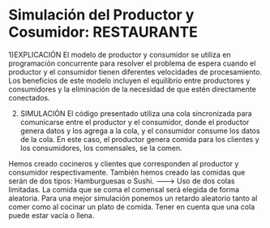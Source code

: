# Simulación del Productor y Cosumidor: RESTAURANTE

1)EXPLICACIÓN
El modelo de productor y consumidor se utiliza en programación concurrente para resolver el problema de espera cuando el productor y el consumidor tienen diferentes velocidades de procesamiento. Los beneficios de este modelo incluyen el equilibrio entre productores y consumidores y la eliminación de la necesidad de que estén directamente conectados. 

2) SIMULACIÓN 
El código presentado utiliza una cola sincronizada para comunicarse entre el productor y el consumidor, donde el productor genera datos y los agrega a la cola, y el consumidor consume los datos de la cola. En este caso, el productor genera comida para los clientes y los consumidores, los comensales, se la comen.

Hemos creado cocineros y clientes que corresponden al productor y consumidor respectivamente.
También hemos creado las comidas que serán de dos tipos: Hamburguesas o Sushi. ---> Uso de dos colas limitadas.
La comida que se coma el comensal será elegida de forma aleatoria.
Para una mejor simulación ponemos un retardo aleatorio tanto al comer como al cocinar un plato de comida.
Tener en cuenta que una cola puede estar vacía o llena.
